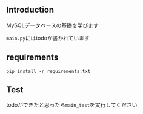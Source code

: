 ## Introduction
MySQLデータベースの基礎を学びます

```main.py```にはtodoが書かれています

## requirements
``` pip install -r requirements.txt ```

## Test
todoができたと思ったら```main_test```を実行してください
